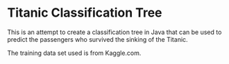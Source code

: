 # Titanic Classification Tree

This is an attempt to create a classification tree in Java that can be used to predict the passengers who survived the sinking of the Titanic.

The training data set used is from Kaggle.com.
